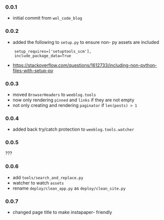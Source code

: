 ### 0.0.1

- initial commit from `wol_code_blog`

### 0.0.2

- added the following to `setup.py` to ensure non- py assets are included
    
```
    setup_requires=['setuptools_scm'],
    include_package_data=True
```

- https://stackoverflow.com/questions/1612733/including-non-python-files-with-setup-py

### 0.0.3

- moved `BrowserHeaders` to `weeblog.tools`
- now only rendering `pinned` and `links` if they are not empty
- not only creating and rendering `paginator` if `len(posts) > 1`

### 0.0.4

- added back try/catch protection to `weeblog.tools.watcher`

### 0.0.5

???

### 0.0.6

- add `tools/search_and_replace.py`
- watcher to watch `assets`
- rename `deploy/clean_app.py` as `deploy/clean_site.py`

### 0.0.7

- changed page title to make instapaper- friendly